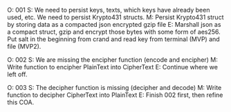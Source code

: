 
O: 001
S: We need to persist keys, texts, which keys have already been used, etc. We need to persist Krypto431 structs.
M: Persist Krypto431 struct by storing data as a compacted json encrypted gzip file
E: Marshall json as a compact struct, gzip and encrypt those bytes with some form of aes256. Put salt in the beginning from crand and read key from terminal (MVP) and file (MVP2).

O: 002 
S: We are missing the encipher function (encode and encipher)
M: Write function to encipher PlainText into CipherText
E: Continue where we left off.

O: 003
S: The decipher function is missing (decipher and decode)
M: Write function to decipher CipherText into PlainText
E: Finish 002 first, then refine this COA.

